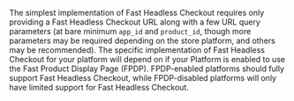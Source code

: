 The simplest implementation of Fast Headless Checkout requires only providing a Fast Headless Checkout URL along with a few URL query parameters (at bare minimum `app_id` and `product_id`, though more parameters may be required depending on the store platform, and others may be recommended). The specific implementation of Fast Headless Checkout for your platform will depend on if your Platform is enabled to use the Fast Product Display Page (FPDP). FPDP-enabled platforms should fully support Fast Headless Checkout, while FPDP-disabled platforms will only have limited support for Fast Headless Checkout.
